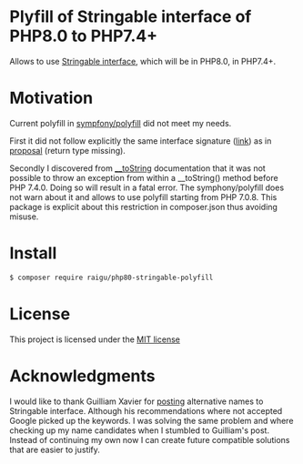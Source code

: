 # Plyfill of Stringable interface of PHP8.0 to PHP7.4+

Allows to use [Stringable interface](https://wiki.php.net/rfc/stringable), which will be in PHP8.0, in PHP7.4+.

# Motivation

Current polyfill in [sympfony/polyfill](https://github.com/symfony/polyfill) did not meet my needs.

First it did not follow explicitly the same interface signature ([link](https://github.com/symfony/polyfill/blob/master/src/Php80/Resources/stubs/Stringable.php)) as in [proposal](https://wiki.php.net/rfc/stringable#proposal) (return type missing). 

Secondly I discovered from [__toString](https://www.php.net/manual/en/language.oop5.magic.php#object.tostring) documentation 
that it was not possible to throw an exception from within a __toString() method before PHP 7.4.0. Doing so will result in a fatal error.
The symphony/polyfill does not warn about it and allows to use polyfill starting from PHP 7.0.8.  This package is explicit 
about this restriction in composer.json thus avoiding misuse. 

# Install

```bash
$ composer require raigu/php80-stringable-polyfill
```

# License 

This project is licensed under the [MIT license](LICENSE)

# Acknowledgments

I would like to thank Guilliam Xavier for [posting](https://externals.io/message/108214#108475) alternative names to Stringable interface. 
Although his recommendations where not accepted Google picked up the keywords.  I was solving the same problem
and where checking up my name candidates when I stumbled to Guilliam's post. Instead of continuing my own now I can 
create future compatible solutions that are easier to justify. 
